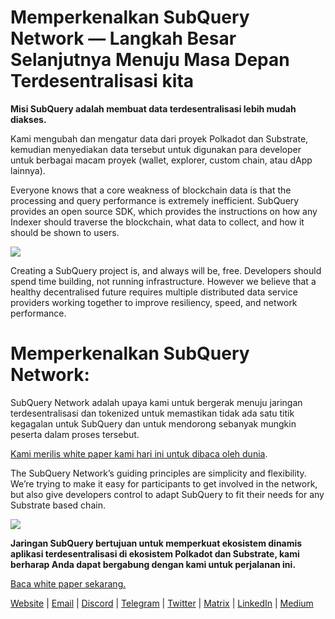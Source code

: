 # Memperkenalkan SubQuery Network — Langkah Besar Selanjutnya Menuju Masa Depan Terdesentralisasi kita

**Misi SubQuery adalah membuat data terdesentralisasi lebih mudah diakses.**

Kami mengubah dan mengatur data dari proyek Polkadot dan Substrate, kemudian menyediakan data tersebut untuk digunakan para developer untuk berbagai macam proyek (wallet, explorer, custom chain, atau dApp lainnya).

Everyone knows that a core weakness of blockchain data is that the processing and query performance is extremely inefficient. SubQuery provides an open source SDK, which provides the instructions on how any Indexer should traverse the blockchain, what data to collect, and how it should be shown to users.

![](https://miro.medium.com/max/700/1*0l37MKpDk2ahHsqDUBxbjw.png)

Creating a SubQuery project is, and always will be, free. Developers should spend time building, not running infrastructure. However we believe that a healthy decentralised future requires multiple distributed data service providers working together to improve resiliency, speed, and network performance.

# Memperkenalkan SubQuery Network:

SubQuery Network adalah upaya kami untuk bergerak menuju jaringan terdesentralisasi dan tokenized untuk memastikan tidak ada satu titik kegagalan untuk SubQuery dan untuk mendorong sebanyak mungkin peserta dalam proses tersebut.

[Kami merilis white paper kami hari ini untuk dibaca oleh dunia](https://static.subquery.network/whitepaper.pdf).

The SubQuery Network’s guiding principles are simplicity and flexibility. We’re trying to make it easy for participants to get involved in the network, but also give developers control to adapt SubQuery to fit their needs for any Substrate based chain.

![](https://miro.medium.com/max/700/1*5E_eIJBTvHI7W24ib_Syvw.png)

**Jaringan SubQuery bertujuan untuk memperkuat ekosistem dinamis aplikasi terdesentralisasi di ekosistem Polkadot dan Substrate, kami berharap Anda dapat bergabung dengan kami untuk perjalanan ini.**

[Baca white paper sekarang.](https://static.subquery.network/whitepaper.pdf)

[Website](https://subquery.network/) | [Email](mailto:hello@subquery.network) | [Discord](https://discord.com/invite/78zg8aBSMG) | [Telegram](https://t.me/subquerynetwork) | [Twitter](https://twitter.com/subquerynetwork) | [Matrix](https://matrix.to/#/#subquery:matrix.org) | [LinkedIn](https://www.linkedin.com/company/subquery) | [Medium](https://subquery.medium.com/)